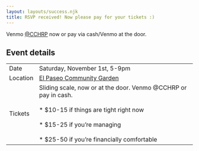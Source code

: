 ```yaml
---
layout: layouts/success.njk
title: RSVP received! Now please pay for your tickets :)
---
```


Venmo [@CCHRP](https://www.venmo.com/u/cchrp) now or pay via cash/Venmo at the door.

## Event details

|          |                                                                                                                                                                                                          |
| -------- | -------------------------------------------------------------------------------------------------------------------------------------------------------------------------------------------------------- |
| Date     | Saturday, November 1st, 5-9pm                                                                                                                                                                            |
| Location | [El Paseo Community Garden](https://maps.app.goo.gl/DvDVFiRpR9VyrdPo8)                                                                                                                                   |
| Tickets  | Sliding scale, now or at the door. Venmo @CCHRP or pay in cash.<br><br> \* $10-15 if things are tight right now<br> <br>\* $15-25 if you’re managing<br> <br>\* $25-50 if you’re financially comfortable |
